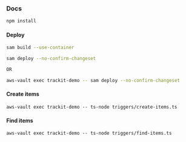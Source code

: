 ### Docs

```bash
npm install
```

#### Deploy

```bash
sam build --use-container 
```


```bash
sam deploy --no-confirm-changeset

OR 

aws-vault exec trackit-demo -- sam deploy --no-confirm-changeset
```

#### Create items
```
aws-vault exec trackit-demo -- ts-node triggers/create-items.ts
```

#### Find items
```
aws-vault exec trackit-demo -- ts-node triggers/find-items.ts 
```